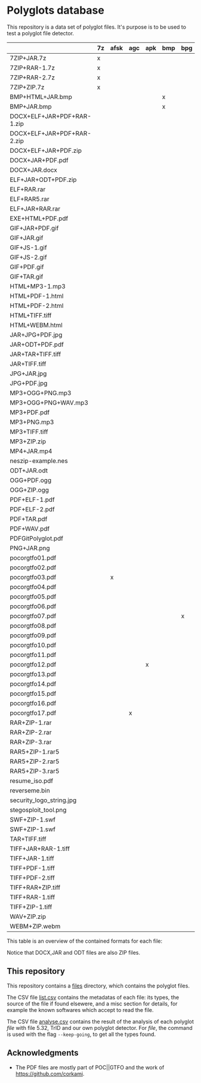 # Polyglots database

This repository is a data set of polyglot files.
It's purpose is to be used to test a polyglot file detector.

|                          |7z|afsk|agc|apk|bmp|bpg|docx|elf|exe|gif|gitbundle|html|ild|iso|jar|jpg|js|lsmv|mbr|mp3|mp4|nes|odf|odt|off|ogg|pdf|png|ps|rar|rb|sh|swf|tar|tc|tiff|wav|webm|wv|zip|
|--------------------------|--|----|---|---|---|---|----|---|---|---|---------|----|---|---|---|---|--|----|---|---|---|---|---|---|---|---|---|---|--|---|--|--|---|---|--|----|---|----|--|---|
|7ZIP+JAR.7z               |x |    |   |   |   |   |    |   |   |   |         |    |   |   |x  |   |  |    |   |   |   |   |   |   |   |   |   |   |  |   |  |  |   |   |  |    |   |    |  |x  |
|7ZIP+RAR-1.7z             |x |    |   |   |   |   |    |   |   |   |         |    |   |   |   |   |  |    |   |   |   |   |   |   |   |   |   |   |  |x  |  |  |   |   |  |    |   |    |  |   |
|7ZIP+RAR-2.7z             |x |    |   |   |   |   |    |   |   |   |         |    |   |   |   |   |  |    |   |   |   |   |   |   |   |   |   |   |  |x  |  |  |   |   |  |    |   |    |  |   |
|7ZIP+ZIP.7z               |x |    |   |   |   |   |    |   |   |   |         |    |   |   |   |   |  |    |   |   |   |   |   |   |   |   |   |   |  |   |  |  |   |   |  |    |   |    |  |x  |
|BMP+HTML+JAR.bmp          |  |    |   |   |x  |   |    |   |   |   |         |x   |   |   |x  |   |  |    |   |   |   |   |   |   |   |   |   |   |  |   |  |  |   |   |  |    |   |    |  |x  |
|BMP+JAR.bmp               |  |    |   |   |x  |   |    |   |   |   |         |    |   |   |x  |   |  |    |   |   |   |   |   |   |   |   |   |   |  |   |  |  |   |   |  |    |   |    |  |x  |
|DOCX+ELF+JAR+PDF+RAR-1.zip|  |    |   |   |   |   |x   |x  |   |   |         |    |   |   |x  |   |  |    |   |   |   |   |   |   |   |   |x  |   |  |x  |  |  |   |   |  |    |   |    |  |x  |
|DOCX+ELF+JAR+PDF+RAR-2.zip|  |    |   |   |   |   |x   |x  |   |   |         |    |   |   |x  |   |  |    |   |   |   |   |   |   |   |   |x  |   |  |x  |  |  |   |   |  |    |   |    |  |x  |
|DOCX+ELF+JAR+PDF.zip      |  |    |   |   |   |   |x   |x  |   |   |         |    |   |   |x  |   |  |    |   |   |   |   |   |   |   |   |x  |   |  |   |  |  |   |   |  |    |   |    |  |x  |
|DOCX+JAR+PDF.pdf          |  |    |   |   |   |   |x   |   |   |   |         |    |   |   |x  |   |  |    |   |   |   |   |   |   |   |   |x  |   |  |   |  |  |   |   |  |    |   |    |  |x  |
|DOCX+JAR.docx             |  |    |   |   |   |   |x   |   |   |   |         |    |   |   |x  |   |  |    |   |   |   |   |   |   |   |   |   |   |  |   |  |  |   |   |  |    |   |    |  |x  |
|ELF+JAR+ODT+PDF.zip       |  |    |   |   |   |   |    |x  |   |   |         |    |   |   |x  |   |  |    |   |   |   |   |   |x  |   |   |x  |   |  |   |  |  |   |   |  |    |   |    |  |x  |
|ELF+RAR.rar               |  |    |   |   |   |   |    |x  |   |   |         |    |   |   |   |   |  |    |   |   |   |   |   |   |   |   |   |   |  |x  |  |  |   |   |  |    |   |    |  |   |
|ELF+RAR5.rar              |  |    |   |   |   |   |    |x  |   |   |         |    |   |   |   |   |  |    |   |   |   |   |   |   |   |   |   |   |  |x  |  |  |   |   |  |    |   |    |  |   |
|ELF+JAR+RAR.rar           |  |    |   |   |   |   |    |x  |   |   |         |    |   |   |x  |   |  |    |   |   |   |   |   |   |   |   |   |   |  |x  |  |  |   |   |  |    |   |    |  |x  |
|EXE+HTML+PDF.pdf          |  |    |   |   |   |   |    |   |x  |   |         |x   |   |   |   |   |  |    |   |   |   |   |   |   |   |   |x  |   |  |   |  |  |   |   |  |    |   |    |  |   |
|GIF+JAR+PDF.gif           |  |    |   |   |   |   |    |   |   |x  |         |    |   |   |x  |   |  |    |   |   |   |   |   |   |   |   |x  |   |  |   |  |  |   |   |  |    |   |    |  |x  |
|GIF+JAR.gif               |  |    |   |   |   |   |    |   |   |x  |         |    |   |   |x  |   |  |    |   |   |   |   |   |   |   |   |   |   |  |   |  |  |   |   |  |    |   |    |  |x  |
|GIF+JS-1.gif              |  |    |   |   |   |   |    |   |   |x  |         |    |   |   |   |   |x |    |   |   |   |   |   |   |   |   |   |   |  |   |  |  |   |   |  |    |   |    |  |   |
|GIF+JS-2.gif              |  |    |   |   |   |   |    |   |   |x  |         |    |   |   |   |   |x |    |   |   |   |   |   |   |   |   |   |   |  |   |  |  |   |   |  |    |   |    |  |   |
|GIF+PDF.gif               |  |    |   |   |   |   |    |   |   |x  |         |    |   |   |   |   |  |    |   |   |   |   |   |   |   |   |x  |   |  |   |  |  |   |   |  |    |   |    |  |   |
|GIF+TAR.gif               |  |    |   |   |   |   |    |   |   |x  |         |    |   |   |   |   |  |    |   |   |   |   |   |   |   |   |   |   |  |   |  |  |   |x  |  |    |   |    |  |   |
|HTML+MP3-1.mp3            |  |    |   |   |   |   |    |   |   |   |         |x   |   |   |   |   |  |    |   |x  |   |   |   |   |   |   |   |   |  |   |  |  |   |   |  |    |   |    |  |   |
|HTML+PDF-1.html           |  |    |   |   |   |   |    |   |   |   |         |x   |   |   |   |   |  |    |   |   |   |   |   |   |   |   |x  |   |  |   |  |  |   |   |  |    |   |    |  |   |
|HTML+PDF-2.html           |  |    |   |   |   |   |    |   |   |   |         |x   |   |   |   |   |  |    |   |   |   |   |   |   |   |   |x  |   |  |   |  |  |   |   |  |    |   |    |  |   |
|HTML+TIFF.tiff            |  |    |   |   |   |   |    |   |   |   |         |x   |   |   |   |   |  |    |   |   |   |   |   |   |   |   |   |   |  |   |  |  |   |   |  |x   |   |    |  |   |
|HTML+WEBM.html            |  |    |   |   |   |   |    |   |   |   |         |x   |   |   |   |   |  |    |   |   |   |   |   |   |   |   |   |   |  |   |  |  |   |   |  |    |   |x   |  |   |
|JAR+JPG+PDF.jpg           |  |    |   |   |   |   |    |   |   |   |         |    |   |   |x  |x  |  |    |   |   |   |   |   |   |   |   |x  |   |  |   |  |  |   |   |  |    |   |    |  |x  |
|JAR+ODT+PDF.pdf           |  |    |   |   |   |   |    |   |   |   |         |    |   |   |x  |   |  |    |   |   |   |   |x  |   |   |   |x  |   |  |   |  |  |   |   |  |    |   |    |  |x  |
|JAR+TAR+TIFF.tiff         |  |    |   |   |   |   |    |   |   |   |         |    |   |   |x  |   |  |    |   |   |   |   |   |   |   |   |   |   |  |   |  |  |   |x  |  |x   |   |    |  |x  |
|JAR+TIFF.tiff             |  |    |   |   |   |   |    |   |   |   |         |    |   |   |x  |   |  |    |   |   |   |   |   |   |   |   |   |   |  |   |  |  |   |   |  |x   |   |    |  |x  |
|JPG+JAR.jpg               |  |    |   |   |   |   |    |   |   |   |         |    |   |   |x  |x  |  |    |   |   |   |   |   |   |   |   |   |   |  |   |  |  |   |   |  |    |   |    |  |x  |
|JPG+PDF.jpg               |  |    |   |   |   |   |    |   |   |   |         |    |   |   |   |x  |  |    |   |   |   |   |   |   |   |   |x  |   |  |   |  |  |   |   |  |    |   |    |  |   |
|MP3+OGG+PNG.mp3           |  |    |   |   |   |   |    |   |   |   |         |    |   |   |   |   |  |    |   |x  |   |   |   |   |   |x  |   |x  |  |   |  |  |   |   |  |    |   |    |  |   |
|MP3+OGG+PNG+WAV.mp3       |  |    |   |   |   |   |    |   |   |   |         |    |   |   |   |   |  |    |   |x  |   |   |   |   |x  |   |   |x  |  |   |  |  |   |   |  |    |x  |    |  |   |
|MP3+PDF.pdf               |  |    |   |   |   |   |    |   |   |   |         |    |   |   |   |   |  |    |   |x  |   |   |   |   |   |   |x  |   |  |   |  |  |   |   |  |    |   |    |  |   |
|MP3+PNG.mp3               |  |    |   |   |   |   |    |   |   |   |         |    |   |   |   |   |  |    |   |x  |   |   |   |   |   |   |   |x  |  |   |  |  |   |   |  |    |   |    |  |   |
|MP3+TIFF.tiff             |  |    |   |   |   |   |    |   |   |   |         |    |   |   |   |   |  |    |   |x  |   |   |   |   |   |   |   |   |  |   |  |  |   |   |  |x   |   |    |  |   |
|MP3+ZIP.zip               |  |    |   |   |   |   |    |   |   |   |         |    |   |   |   |   |  |    |   |x  |   |   |   |   |   |   |   |   |  |   |  |  |   |   |  |    |   |    |  |x  |
|MP4+JAR.mp4               |  |    |   |   |   |   |    |   |   |   |         |    |   |   |x  |   |  |    |   |   |x  |   |   |   |   |   |   |   |  |   |  |  |   |   |  |    |   |    |  |x  |
|neszip-example.nes        |  |    |   |   |   |   |    |   |   |   |         |    |   |   |   |   |  |    |   |   |   |x  |   |   |   |   |   |   |  |   |  |  |   |   |  |    |   |    |  |x  |
|ODT+JAR.odt               |  |    |   |   |   |   |    |   |   |   |         |    |   |   |x  |   |  |    |   |   |   |   |   |x  |   |   |   |   |  |   |  |  |   |   |  |    |   |    |  |x  |
|OGG+PDF.ogg               |  |    |   |   |   |   |    |   |   |   |         |    |   |   |   |   |  |    |   |   |   |   |   |   |   |x  |x  |   |  |   |  |  |   |   |  |    |   |    |  |   |
|OGG+ZIP.ogg               |  |    |   |   |   |   |    |   |   |   |         |    |   |   |   |   |  |    |   |   |   |   |   |   |   |x  |   |   |  |   |  |  |   |   |  |    |   |    |  |x  |
|PDF+ELF-1.pdf             |  |    |   |   |   |   |    |x  |   |   |         |    |   |   |   |   |  |    |   |   |   |   |   |   |   |   |x  |   |  |   |  |  |   |   |  |    |   |    |  |   |
|PDF+ELF-2.pdf             |  |    |   |   |   |   |    |x  |   |   |         |    |   |   |   |   |  |    |   |   |   |   |   |   |   |   |x  |   |  |   |  |  |   |   |  |    |   |    |  |   |
|PDF+TAR.pdf               |  |    |   |   |   |   |    |   |   |   |         |    |   |   |   |   |  |    |   |   |   |   |   |   |   |   |x  |   |  |   |  |  |   |x  |  |    |   |    |  |   |
|PDF+WAV.pdf               |  |    |   |   |   |   |    |   |   |   |         |    |   |   |   |   |  |    |   |   |   |   |   |   |   |   |x  |   |  |   |  |  |   |   |  |    |x  |    |  |   |
|PDFGitPolyglot.pdf        |  |    |   |   |   |   |    |   |   |   |x        |    |   |   |   |   |  |    |   |   |   |   |   |   |   |   |x  |   |  |   |  |  |   |   |  |    |   |    |  |   |
|PNG+JAR.png               |  |    |   |   |   |   |    |   |   |   |         |    |   |   |x  |   |  |    |   |   |   |   |   |   |   |   |   |x  |  |   |  |  |   |   |  |    |   |    |  |x  |
|pocorgtfo01.pdf           |  |    |   |   |   |   |    |   |   |   |         |    |   |   |   |   |  |    |   |   |   |   |   |   |   |   |x  |   |  |   |  |  |   |   |  |    |   |    |  |x  |
|pocorgtfo02.pdf           |  |    |   |   |   |   |    |   |   |   |         |    |   |   |   |   |  |    |x  |   |   |   |   |   |   |   |x  |   |  |   |  |  |   |   |  |    |   |    |  |x  |
|pocorgtfo03.pdf           |  |x   |   |   |   |   |    |   |   |   |         |    |   |   |   |x  |  |    |   |   |   |   |   |   |   |   |x  |   |  |   |  |  |   |   |  |    |   |    |  |x  |
|pocorgtfo04.pdf           |  |    |   |   |   |   |    |   |   |   |         |    |   |   |   |   |  |    |   |   |   |   |   |   |   |   |x  |   |  |   |  |  |   |   |x |    |   |    |  |x  |
|pocorgtfo05.pdf           |  |    |   |   |   |   |    |   |   |   |         |    |   |x  |   |   |  |    |   |   |   |   |   |   |   |   |x  |   |  |   |  |  |   |   |  |    |   |    |  |x  |
|pocorgtfo06.pdf           |  |    |   |   |   |   |    |   |   |   |         |    |   |   |   |   |  |    |   |   |   |   |   |   |   |   |x  |   |  |   |  |  |   |x  |  |    |   |    |  |x  |
|pocorgtfo07.pdf           |  |    |   |   |   |x  |    |   |   |   |         |x   |   |   |   |   |  |    |   |   |   |   |   |   |   |   |x  |   |  |   |  |  |   |   |  |    |   |    |  |x  |
|pocorgtfo08.pdf           |  |    |   |   |   |   |    |   |   |   |         |    |   |   |   |   |  |    |   |   |   |   |   |   |   |   |x  |   |  |   |  |x |   |   |  |    |   |    |  |x  |
|pocorgtfo09.pdf           |  |    |   |   |   |   |    |   |   |   |         |    |   |   |   |   |  |    |   |   |   |   |   |   |   |   |x  |   |  |   |  |  |   |   |  |    |   |    |x |x  |
|pocorgtfo10.pdf           |  |    |   |   |   |   |    |   |   |   |         |    |   |   |   |   |  |x   |   |   |   |   |   |   |   |   |x  |   |  |   |  |  |   |   |  |    |   |    |  |x  |
|pocorgtfo11.pdf           |  |    |   |   |   |   |    |   |   |   |         |x   |   |   |   |   |  |    |   |   |   |   |   |   |   |   |x  |   |  |   |x |  |   |   |  |    |   |    |  |x  |
|pocorgtfo12.pdf           |  |    |   |x  |   |   |    |   |   |   |         |    |   |   |   |   |  |    |   |   |   |   |   |   |   |   |x  |   |  |   |  |  |   |   |  |    |   |    |  |x  |
|pocorgtfo13.pdf           |  |    |   |   |   |   |    |   |   |   |         |    |   |   |   |   |  |    |   |   |   |   |   |   |   |   |x  |   |x |   |  |  |   |   |  |    |   |    |  |x  |
|pocorgtfo14.pdf           |  |    |   |   |   |   |    |   |   |   |         |    |   |   |   |   |  |    |   |   |   |x  |   |   |   |   |x  |   |  |   |  |  |   |   |  |    |   |    |  |x  |
|pocorgtfo15.pdf           |  |    |   |   |   |   |    |   |   |   |         |    |x  |   |   |   |  |    |   |   |   |   |   |   |   |   |x  |   |  |   |  |  |   |   |  |    |   |    |  |x  |
|pocorgtfo16.pdf           |  |    |   |   |   |   |    |   |   |   |         |    |   |   |   |   |  |    |   |   |   |   |   |   |   |   |x  |   |  |   |  |x |   |   |  |    |   |    |  |x  |
|pocorgtfo17.pdf           |  |    |x  |   |   |   |    |   |   |   |         |    |   |   |   |   |  |    |   |   |   |   |   |   |   |   |x  |   |  |   |  |  |   |   |  |    |   |    |  |x  |
|RAR+ZIP-1.rar             |  |    |   |   |   |   |    |   |   |   |         |    |   |   |   |   |  |    |   |   |   |   |   |   |   |   |   |   |  |x  |  |  |   |   |  |    |   |    |  |x  |
|RAR+ZIP-2.rar             |  |    |   |   |   |   |    |   |   |   |         |    |   |   |   |   |  |    |   |   |   |   |   |   |   |   |   |   |  |x  |  |  |   |   |  |    |   |    |  |x  |
|RAR+ZIP-3.rar             |  |    |   |   |   |   |    |   |   |   |         |    |   |   |   |   |  |    |   |   |   |   |   |   |   |   |   |   |  |x  |  |  |   |   |  |    |   |    |  |x  |
|RAR5+ZIP-1.rar5           |  |    |   |   |   |   |    |   |   |   |         |    |   |   |   |   |  |    |   |   |   |   |   |   |   |   |   |   |  |x  |  |  |   |   |  |    |   |    |  |x  |
|RAR5+ZIP-2.rar5           |  |    |   |   |   |   |    |   |   |   |         |    |   |   |   |   |  |    |   |   |   |   |   |   |   |   |   |   |  |x  |  |  |   |   |  |    |   |    |  |x  |
|RAR5+ZIP-3.rar5           |  |    |   |   |   |   |    |   |   |   |         |    |   |   |   |   |  |    |   |   |   |   |   |   |   |   |   |   |  |x  |  |  |   |   |  |    |   |    |  |x  |
|resume_iso.pdf            |  |    |   |   |   |   |    |   |   |   |         |    |   |   |   |   |  |    |x  |   |   |   |   |   |   |   |x  |   |  |   |  |  |   |   |  |    |   |    |  |   |
|reverseme.bin             |  |    |   |   |   |   |    |   |   |   |         |    |   |   |   |x  |  |    |   |   |   |   |   |   |   |   |x  |   |  |   |  |  |   |   |  |    |   |    |  |x  |
|security_logo_string.jpg  |  |    |   |   |   |   |    |   |   |   |         |    |   |   |   |   |x |    |   |   |   |   |   |   |   |   |   |x  |  |   |  |  |   |   |  |    |   |    |  |   |
|stegosploit_tool.png      |  |    |   |   |   |   |    |   |   |   |         |x   |   |   |   |   |  |    |   |   |   |   |   |   |   |   |   |x  |  |   |  |  |   |   |  |    |   |    |  |   |
|SWF+ZIP-1.swf             |  |    |   |   |   |   |    |   |   |   |         |    |   |   |   |   |  |    |   |   |   |   |   |   |   |   |   |   |  |   |  |  |x  |   |  |    |   |    |  |x  |
|SWF+ZIP-1.swf             |  |    |   |   |   |   |    |   |   |   |         |    |   |   |   |   |  |    |   |   |   |   |   |   |   |   |   |   |  |   |  |  |x  |   |  |    |   |    |  |x  |
|TAR+TIFF.tiff             |  |    |   |   |   |   |    |   |   |   |         |    |   |   |   |   |  |    |   |   |   |   |   |   |   |   |   |   |  |   |  |  |   |x  |  |x   |   |    |  |   |
|TIFF+JAR+RAR-1.tiff       |  |    |   |   |   |   |    |   |   |   |         |    |   |   |x  |   |  |    |   |   |   |   |   |   |   |   |   |   |  |x  |  |  |   |   |  |x   |   |    |  |x  |
|TIFF+JAR-1.tiff           |  |    |   |   |   |   |    |   |   |   |         |    |   |   |x  |   |  |    |   |   |   |   |   |   |   |   |   |   |  |   |  |  |   |   |  |x   |   |    |  |x  |
|TIFF+PDF-1.tiff           |  |    |   |   |   |   |    |   |   |   |         |    |   |   |   |   |  |    |   |   |   |   |   |   |   |   |x  |   |  |   |  |  |   |   |  |x   |   |    |  |   |
|TIFF+PDF-2.tiff           |  |    |   |   |   |   |    |   |   |   |         |    |   |   |   |   |  |    |   |   |   |   |   |   |   |   |x  |   |  |   |  |  |   |   |  |x   |   |    |  |   |
|TIFF+RAR+ZIP.tiff         |  |    |   |   |   |   |    |   |   |   |         |    |   |   |   |   |  |    |   |   |   |   |   |   |   |   |   |   |  |x  |  |  |   |   |  |x   |   |    |  |x  |
|TIFF+RAR-1.tiff           |  |    |   |   |   |   |    |   |   |   |         |    |   |   |   |   |  |    |   |   |   |   |   |   |   |   |   |   |  |x  |  |  |   |   |  |x   |   |    |  |   |
|TIFF+ZIP-1.tiff           |  |    |   |   |   |   |    |   |   |   |         |    |   |   |   |   |  |    |   |   |   |   |   |   |   |   |   |   |  |   |  |  |   |   |  |x   |   |    |  |x  |
|WAV+ZIP.zip               |  |    |   |   |   |   |    |   |   |   |         |    |   |   |   |   |  |    |   |   |   |   |   |   |   |   |   |   |  |   |  |  |   |   |  |    |x  |    |  |x  |
|WEBM+ZIP.webm             |  |    |   |   |   |   |    |   |   |   |         |    |   |   |   |   |  |    |   |   |   |   |   |   |   |   |   |   |  |   |  |  |   |   |  |    |   |x   |  |x  |

This table is an overview of the contained formats for each file:

Notice that DOCX,JAR and ODT files are also ZIP files.

## This repository

This repository contains a [files](files) directory, which contains the polyglot files.

The CSV file [list.csv](list.csv) contains the metadatas of each file: its types, the source of the file if found elsewere, and a misc section for details, for example the known softwares which accept to read the file.

The CSV file [analyse.csv](analyse.csv) contains the result of the analysis of each polyglot *file* with file 5.32, TrID and our own polyglot detector. For *file*, the command is used with the flag `--keep-going`, to get all the types found.

## Acknowledgments

- The PDF files are mostly part of POC||GTFO and the work of https://github.com/corkami.
